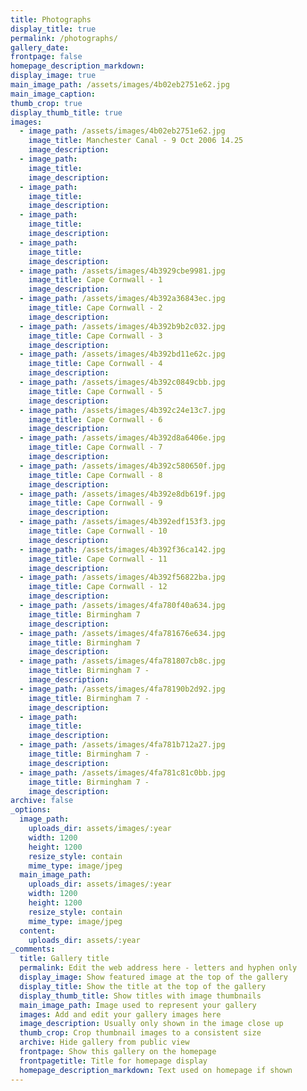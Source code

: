 ```yaml
---
title: Photographs
display_title: true
permalink: /photographs/
gallery_date:
frontpage: false
homepage_description_markdown:
display_image: true
main_image_path: /assets/images/4b02eb2751e62.jpg
main_image_caption:
thumb_crop: true
display_thumb_title: true
images:
  - image_path: /assets/images/4b02eb2751e62.jpg
    image_title: Manchester Canal - 9 Oct 2006 14.25
    image_description:
  - image_path:
    image_title:
    image_description:
  - image_path:
    image_title:
    image_description:
  - image_path:
    image_title:
    image_description:
  - image_path:
    image_title:
    image_description:
  - image_path: /assets/images/4b3929cbe9981.jpg
    image_title: Cape Cornwall - 1
    image_description:
  - image_path: /assets/images/4b392a36843ec.jpg
    image_title: Cape Cornwall - 2
    image_description:
  - image_path: /assets/images/4b392b9b2c032.jpg
    image_title: Cape Cornwall - 3
    image_description:
  - image_path: /assets/images/4b392bd11e62c.jpg
    image_title: Cape Cornwall - 4
    image_description:
  - image_path: /assets/images/4b392c0849cbb.jpg
    image_title: Cape Cornwall - 5
    image_description:
  - image_path: /assets/images/4b392c24e13c7.jpg
    image_title: Cape Cornwall - 6
    image_description:
  - image_path: /assets/images/4b392d8a6406e.jpg
    image_title: Cape Cornwall - 7
    image_description:
  - image_path: /assets/images/4b392c580650f.jpg
    image_title: Cape Cornwall - 8
    image_description:
  - image_path: /assets/images/4b392e8db619f.jpg
    image_title: Cape Cornwall - 9
    image_description:
  - image_path: /assets/images/4b392edf153f3.jpg
    image_title: Cape Cornwall - 10
    image_description:
  - image_path: /assets/images/4b392f36ca142.jpg
    image_title: Cape Cornwall - 11
    image_description:
  - image_path: /assets/images/4b392f56822ba.jpg
    image_title: Cape Cornwall - 12
    image_description:
  - image_path: /assets/images/4fa780f40a634.jpg
    image_title: Birmingham 7
    image_description:
  - image_path: /assets/images/4fa781676e634.jpg
    image_title: Birmingham 7
    image_description:
  - image_path: /assets/images/4fa781807cb8c.jpg
    image_title: Birmingham 7 -
    image_description:
  - image_path: /assets/images/4fa78190b2d92.jpg
    image_title: Birmingham 7 -
    image_description:
  - image_path:
    image_title:
    image_description:
  - image_path: /assets/images/4fa781b712a27.jpg
    image_title: Birmingham 7 -
    image_description:
  - image_path: /assets/images/4fa781c81c0bb.jpg
    image_title: Birmingham 7 -
    image_description:
archive: false
_options:
  image_path:
    uploads_dir: assets/images/:year
    width: 1200
    height: 1200
    resize_style: contain
    mime_type: image/jpeg
  main_image_path:
    uploads_dir: assets/images/:year
    width: 1200
    height: 1200
    resize_style: contain
    mime_type: image/jpeg
  content:
    uploads_dir: assets/:year
_comments:
  title: Gallery title
  permalink: Edit the web address here - letters and hyphen only
  display_image: Show featured image at the top of the gallery
  display_title: Show the title at the top of the gallery
  display_thumb_title: Show titles with image thumbnails
  main_image_path: Image used to represent your gallery
  images: Add and edit your gallery images here
  image_description: Usually only shown in the image close up
  thumb_crop: Crop thumbnail images to a consistent size
  archive: Hide gallery from public view
  frontpage: Show this gallery on the homepage
  frontpagetitle: Title for homepage display
  homepage_description_markdown: Text used on homepage if shown
---
```

